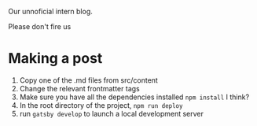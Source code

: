 Our unnoficial intern blog.

Please don't fire us

# Making a post
1. Copy one of the .md files from src/content
2. Change the relevant frontmatter tags
3. Make sure you have all the dependencies installed `npm install` I think?
4. In the root directory of the project, `npm run deploy`
5. run `gatsby develop` to launch a local development server
